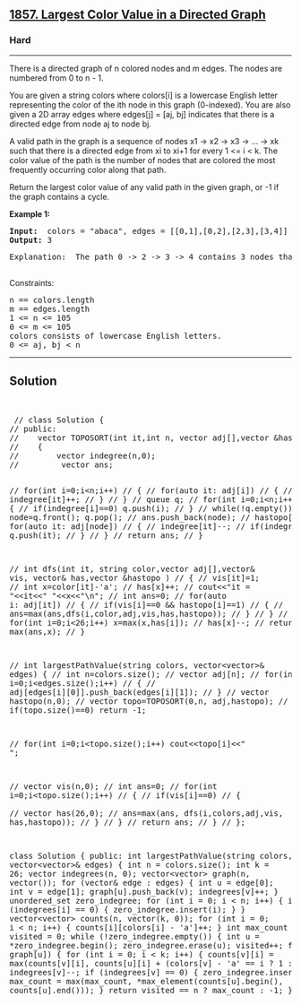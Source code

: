 
<h2><a href="https://leetcode.com/problems/largest-color-value-in-a-directed-graph/description/">1857. Largest Color Value in a Directed Graph</a></h2>
<h3>Hard</h3>
<hr>
<div><p>
There is a directed graph of n colored nodes and m edges. The nodes are numbered from 0 to n - 1.

You are given a string colors where colors[i] is a lowercase English letter representing the color of the ith node in this graph (0-indexed). You are also given a 2D array edges where edges[j] = [aj, bj] indicates that there is a directed edge from node aj to node bj.

A valid path in the graph is a sequence of nodes x1 -> x2 -> x3 -> ... -> xk such that there is a directed edge from xi to xi+1 for every 1 <= i < k. The color value of the path is the number of nodes that are colored the most frequently occurring color along that path.

Return the largest color value of any valid path in the given graph, or -1 if the graph contains a cycle.
</p>


<p><strong>Example 1:</strong></p>
<pre><strong>Input:</strong>  colors = "abaca", edges = [[0,1],[0,2],[2,3],[3,4]]
<strong>Output:</strong> 3
</pre>
<pre>
Explanation:  The path 0 -> 2 -> 3 -> 4 contains 3 nodes that are colored "a" (red in the above image).
  </pre>
  

Constraints:
<pre>
n == colors.length
m == edges.length
1 <= n <= 105
0 <= m <= 105
colors consists of lowercase English letters.
0 <= aj, bj < n
</pre>
<hr>
 <h2><strong><b>Solution</b></strong></h2>
 <br>
 <pre>
 // class Solution {
// public:
//    vector<int> TOPOSORT(int it,int n, vector<int> adj[],vector<int> &hastopo )
//    {
//        vector<int> indegree(n,0);
//         vector<int> ans;

//        for(int i=0;i<n;i++)
//        {
//            for(auto it: adj[i])
//            {
//                indegree[it]++;
//            }
//        }
//        queue<int> q;
//        for(int i=0;i<n;i++)
//        {
//            if(indegree[i]==0) q.push(i);
//        }
//        while(!q.empty())
//        {
//            int node=q.front(); q.pop();
//            ans.push_back(node);
//            hastopo[node]=1;
//            for(auto it: adj[node])
//            {
//               indegree[it]--;
//               if(indegree[it]==0) q.push(it);
//            }
//        }
//        return ans;
//    }


//    int dfs(int it, string color,vector<int> adj[],vector<int>& vis, vector<int>& has,vector<int> &hastopo )
//    {
//        vis[it]=1;
//        int x=color[it]-'a';
//        has[x]++;
//        cout<<"it = "<<it<<" "<<x<<"\n";
//       int ans=0;
//        for(auto i: adj[it])
//        {
//            if(vis[i]==0 && hastopo[i]==1)
//            {
//               ans=max(ans,dfs(i,color,adj,vis,has,hastopo));
//            }
//        }
//        x=0;
//        for(int i=0;i<26;i++) x=max(x,has[i]);
//        has[x]--;
//        return max(ans,x);
//    }
    


//     int largestPathValue(string colors, vector<vector<int>>& edges) {
//         int n=colors.size();
//         vector<int> adj[n];
//         for(int i=0;i<edges.size();i++)
//         {
//             adj[edges[i][0]].push_back(edges[i][1]);
//         }
//         vector<int> hastopo(n,0);
//         vector<int> topo=TOPOSORT(0,n, adj,hastopo);
//         if(topo.size()==0) return -1;
         
//         for(int i=0;i<topo.size();i++) cout<<topo[i]<<" ";  

//         vector<int> vis(n,0); 
//         int ans=0;
//         for(int i=0;i<topo.size();i++)
//         {
//             if(vis[i]==0)
//             {    
//                 vector<int> has(26,0);
//                 ans=max(ans, dfs(i,colors,adj,vis, has,hastopo));
//             }
//         }
//         return ans;
//     }
// };

class Solution {
public:
    int largestPathValue(string colors, vector<vector<int>>& edges) {
        int n = colors.size();
        int k = 26;
        vector<int> indegrees(n, 0);
        vector<vector<int>> graph(n, vector<int>());
        for (vector<int>& edge : edges) {
            int u = edge[0];
            int v = edge[1];
            graph[u].push_back(v);
            indegrees[v]++;
        }
        unordered_set<int> zero_indegree;
        for (int i = 0; i < n; i++) {
            if (indegrees[i] == 0) {
                zero_indegree.insert(i);
            }
        }
        vector<vector<int>> counts(n, vector<int>(k, 0));
        for (int i = 0; i < n; i++) {
            counts[i][colors[i] - 'a']++;
        }
        int max_count = 0;
        int visited = 0;
        while (!zero_indegree.empty()) {
            int u = *zero_indegree.begin();
            zero_indegree.erase(u);
            visited++;
            for (int v : graph[u]) {
                for (int i = 0; i < k; i++) {
                    counts[v][i] = max(counts[v][i], counts[u][i] + (colors[v] - 'a' == i ? 1 : 0));
                }
                indegrees[v]--;
                if (indegrees[v] == 0) {
                    zero_indegree.insert(v);
                }
            }
            max_count = max(max_count, *max_element(counts[u].begin(), counts[u].end()));
        }
        return visited == n ? max_count : -1;
    }
};
 </pre>

